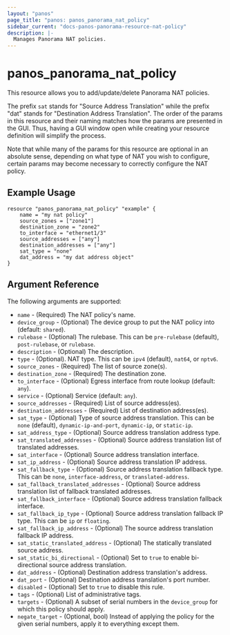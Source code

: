 ```yaml
---
layout: "panos"
page_title: "panos: panos_panorama_nat_policy"
sidebar_current: "docs-panos-panorama-resource-nat-policy"
description: |-
  Manages Panorama NAT policies.
---
```


# panos_panorama_nat_policy

This resource allows you to add/update/delete Panorama NAT policies.

The prefix `sat` stands for "Source Address Translation" while the prefix "dat"
stands for "Destination Address Translation".  The order of the params in
this resource and their naming matches how the params are presented in
the GUI.  Thus, having a GUI window open while creating your resource
definition will simplify the process.

Note that while many of the params for this resource are optional in an
absolute sense, depending on what type of NAT you wish to configure, certain
params may become necessary to correctly configure the NAT policy.

## Example Usage

```hcl
resource "panos_panorama_nat_policy" "example" {
    name = "my nat policy"
    source_zones = ["zone1"]
    destination_zone = "zone2"
    to_interface = "ethernet1/3"
    source_addresses = ["any"]
    destination_addresses = ["any"]
    sat_type = "none"
    dat_address = "my dat address object"
}
```

## Argument Reference

The following arguments are supported:

* `name` - (Required) The NAT policy's name.
* `device_group` - (Optional) The device group to put the NAT policy into
  (default: `shared`).
* `rulebase` - (Optional) The rulebase.  This can be `pre-rulebase` (default),
  `post-rulebase`, or `rulebase`.
* `description` - (Optional) The description.
* `type` - (Optional). NAT type.  This can be `ipv4` (default), `nat64`, or
  `nptv6`.
* `source_zones` - (Required) The list of source zone(s).
* `destination_zone` - (Required) The destination zone.
* `to_interface` - (Optional) Egress interface from route lookup (default:
  `any`).
* `service` - (Optional) Service (default: `any`).
* `source_addresses` - (Required) List of source address(es).
* `destination_addresses` - (Required) List of destination address(es).
* `sat_type` - (Optional) Type of source address translation.  This can be
  `none` (default), `dynamic-ip-and-port`, `dynamic-ip`, or `static-ip`.
* `sat_address_type` - (Optional) Source address translation address type.
* `sat_translated_addresses` - (Optional) Source address translation list of
  translated addresses.
* `sat_interface` - (Optional) Source address translation interface.
* `sat_ip_address` - (Optional) Source address translation IP address.
* `sat_fallback_type` - (Optional) Source address translation fallback type.
  This can be `none`, `interface-address`, or `translated-address`.
* `sat_fallback_translated_addresses` - (Optional) Source address translation
  list of fallback translated addresses.
* `sat_fallback_interface` - (Optional) Source address translation fallback
  interface.
* `sat_fallback_ip_type` - (Optional) Source address translation fallback
  IP type.  This can be `ip` or `floating`.
* `sat_fallback_ip_address` - (Optional) The source address translation
  fallback IP address.
* `sat_static_translated_address` - (Optional) The statically translated source
  address.
* `sat_static_bi_directional` - (Optional) Set to `true` to enable
  bi-directional source address translation.
* `dat_address` - (Optional) Destination address translation's address.
* `dat_port` - (Optional) Destination address translation's port number.
* `disabled` - (Optional) Set to `true` to disable this rule.
* `tags` - (Optional) List of administrative tags.
* `targets` - (Optional) A subset of serial numbers in the `device_group` for
  which this policy should apply.
* `negate_target` - (Optional, bool) Instead of applying the policy for the
  given serial numbers, apply it to everything except them.
